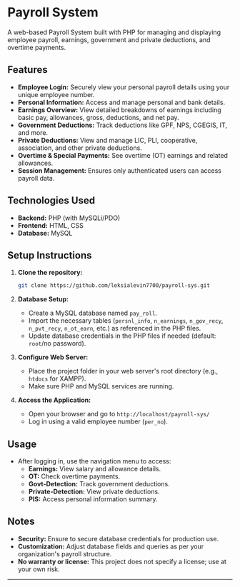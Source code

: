 # Payroll System

A web-based Payroll System built with PHP for managing and displaying employee payroll, earnings, government and private deductions, and overtime payments.

## Features

- **Employee Login:** Securely view your personal payroll details using your unique employee number.
- **Personal Information:** Access and manage personal and bank details.
- **Earnings Overview:** View detailed breakdowns of earnings including basic pay, allowances, gross, deductions, and net pay.
- **Government Deductions:** Track deductions like GPF, NPS, CGEGIS, IT, and more.
- **Private Deductions:** View and manage LIC, PLI, cooperative, association, and other private deductions.
- **Overtime & Special Payments:** See overtime (OT) earnings and related allowances.
- **Session Management:** Ensures only authenticated users can access payroll data.

## Technologies Used

- **Backend:** PHP (with MySQLi/PDO)
- **Frontend:** HTML, CSS
- **Database:** MySQL

## Setup Instructions

1. **Clone the repository:**
    ```bash
    git clone https://github.com/leksialevin7700/payroll-sys.git
    ```

2. **Database Setup:**
    - Create a MySQL database named `pay_roll`.
    - Import the necessary tables (`persnl_info`, `n_earnings`, `n_gov_recy`, `n_pvt_recy`, `n_ot_earn`, etc.) as referenced in the PHP files.
    - Update database credentials in the PHP files if needed (default: `root`/no password).

3. **Configure Web Server:**
    - Place the project folder in your web server's root directory (e.g., `htdocs` for XAMPP).
    - Make sure PHP and MySQL services are running.

4. **Access the Application:**
    - Open your browser and go to `http://localhost/payroll-sys/`
    - Log in using a valid employee number (`per_no`).

## Usage

- After logging in, use the navigation menu to access:
    - **Earnings:** View salary and allowance details.
    - **OT:** Check overtime payments.
    - **Govt-Detection:** Track government deductions.
    - **Private-Detection:** View private deductions.
    - **PIS:** Access personal information summary.

## Notes

- **Security:** Ensure to secure database credentials for production use.
- **Customization:** Adjust database fields and queries as per your organization's payroll structure.
- **No warranty or license:** This project does not specify a license; use at your own risk.

---
